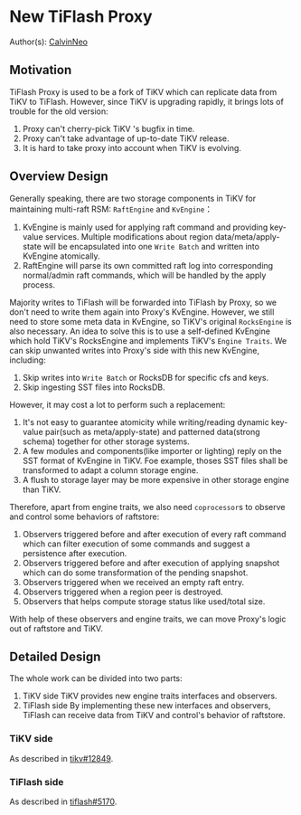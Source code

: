 # New TiFlash Proxy

Author(s): [CalvinNeo](github.com/CalvinNeo)

## Motivation

TiFlash Proxy is used to be a fork of TiKV which can replicate data from TiKV to TiFlash. However, since TiKV is upgrading rapidly, it brings lots of trouble for the old version:
1. Proxy can't cherry-pick TiKV 's bugfix in time.
2. Proxy can't take advantage of up-to-date TiKV release.
3. It is hard to take proxy into account when TiKV is evolving.

## Overview Design

Generally speaking, there are two storage components in TiKV for maintaining multi-raft RSM: `RaftEngine` and `KvEngine`：
1. KvEngine is mainly used for applying raft command and providing key-value services.
   Multiple modifications about region data/meta/apply-state will be encapsulated into one `Write Batch` and written into KvEngine atomically.
1. RaftEngine will parse its own committed raft log into corresponding normal/admin raft commands, which will be handled by the apply process.

Majority writes to TiFlash will be forwarded into TiFlash by Proxy, so we don't need to write them again into Proxy's KvEngine. However, we still need to store some meta data in KvEngine, so TiKV's original `RocksEngine` is also necessary.
An idea to solve this is to use a self-defined KvEngine which hold TiKV's RocksEngine and implements TiKV's `Engine Traits`. We can skip unwanted writes into Proxy's side with this new KvEngine, including:
1. Skip writes into `Write Batch` or RocksDB for specific cfs and keys.
2. Skip ingesting SST files into RocksDB.

However, it may cost a lot to perform such a replacement:
1. It's not easy to guarantee atomicity while writing/reading dynamic key-value pair(such as meta/apply-state) and patterned data(strong schema) together for other storage systems.
1. A few modules and components(like importer or lighting) reply on the SST format of KvEngine in TiKV. Foe example, thoses SST files shall be transformed to adapt a column storage engine.
1. A flush to storage layer may be more expensive in other storage engine than TiKV.

Therefore, apart from engine traits, we also need `coprocessor`s to observe and control some behaviors of raftstore:
1. Observers triggered before and after execution of every raft command which can filter execution of some commands and suggest a persistence after execution.
2. Observers triggered before and after execution of applying snapshot which can do some transformation of the pending snapshot.
3. Observers triggered when we received an empty raft entry.
4. Observers triggered when a region peer is destroyed.
5. Observers that helps compute storage status like used/total size.

With help of these observers and engine traits, we can move Proxy's logic out of raftstore and TiKV.

## Detailed Design

The whole work can be divided into two parts:
1. TiKV side
   TiKV provides new engine traits interfaces and observers.
1. TiFlash side
   By implementing these new interfaces and observers, TiFlash can receive data from TiKV and control's behavior of raftstore.

### TiKV side

As described in [tikv#12849](https://github.com/tikv/tikv/issues/12849).

### TiFlash side

As described in [tiflash#5170](https://github.com/pingcap/tiflash/issues/5170).

